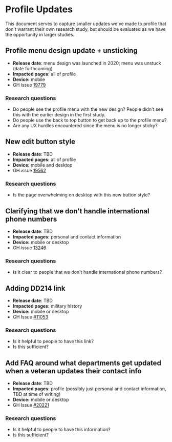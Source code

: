 # Profile Updates

This document serves to capture smaller updates we've made to profile that don't warrant their own research study, but should be evaluated as we have the opportunity in larger studies.

## Profile menu design update + unsticking
- **Release date**: menu design was launched in 2020; menu was unstuck (date forthcoming)
- **Impacted pages:** all of profile
- **Device:** mobile
- GH issue [19779](https://github.com/department-of-veterans-affairs/va.gov-team/issues/19779)

### Research questions
- Do people see the profile menu with the new design? People didn't see this with the earlier design in the first study.
- Do people use the back to top button to get back up to the profile menu?
- Are any UX hurdles encountered since the menu is no longer sticky?

## New edit button style
- **Release date**: TBD
- **Impacted pages:** all of profile
- **Device:** mobile and desktop
- GH issue [19562](https://github.com/department-of-veterans-affairs/va.gov-team/issues/19562)

### Research questions
- Is the page overwhelming on desktop with this new button style?

## Clarifying that we don't handle international phone numbers
- **Release date**: TBD
- **Impacted pages:** personal and contact information
- **Device:** mobile or desktop
- GH issue [13246](https://github.com/department-of-veterans-affairs/va.gov-team/issues/13246)

### Research questions
- Is it clear to people that we don't handle international phone numbers?

## Adding DD214 link
- **Release date**: TBD
- **Impacted pages:** military history
- **Device:** mobile or desktop
- GH Issue [#11053](https://github.com/department-of-veterans-affairs/va.gov-team/issues/11053)

### Research questions
- Is it helpful to people to have this link?
- Is this sufficient?

## Add FAQ around what departments get updated when a veteran updates their contact info
- **Release date**: TBD
- **Impacted pages:** profile (possibly just personal and contact information, TBD at time of writing)
- **Device:** mobile or desktop
- GH Issue [#20221](https://github.com/department-of-veterans-affairs/va.gov-team/issues/20221)

### Research questions
- Is it helpful to people to have this information?
- Is this sufficient?
